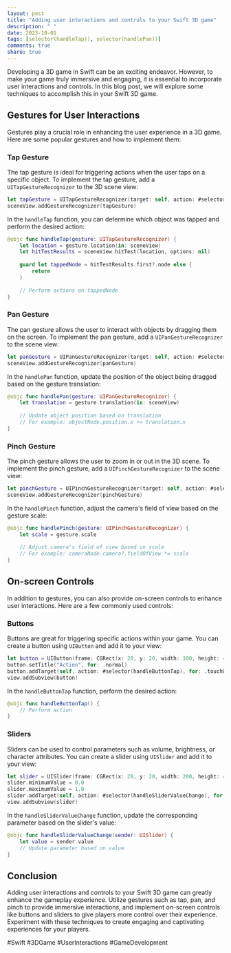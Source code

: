 ```yaml
---
layout: post
title: "Adding user interactions and controls to your Swift 3D game"
description: " "
date: 2023-10-01
tags: [selector(handleTap)), selector(handlePan))]
comments: true
share: true
---
```


Developing a 3D game in Swift can be an exciting endeavor. However, to make your game truly immersive and engaging, it is essential to incorporate user interactions and controls. In this blog post, we will explore some techniques to accomplish this in your Swift 3D game.

## Gestures for User Interactions

Gestures play a crucial role in enhancing the user experience in a 3D game. Here are some popular gestures and how to implement them:

### Tap Gesture

The tap gesture is ideal for triggering actions when the user taps on a specific object. To implement the tap gesture, add a `UITapGestureRecognizer` to the 3D scene view:

```swift
let tapGesture = UITapGestureRecognizer(target: self, action: #selector(handleTap))
sceneView.addGestureRecognizer(tapGesture)
```

In the `handleTap` function, you can determine which object was tapped and perform the desired action:

```swift
@objc func handleTap(gesture: UITapGestureRecognizer) {
    let location = gesture.location(in: sceneView)
    let hitTestResults = sceneView.hitTest(location, options: nil)
    
    guard let tappedNode = hitTestResults.first?.node else {
        return
    }
    
    // Perform actions on tappedNode
}
```

### Pan Gesture

The pan gesture allows the user to interact with objects by dragging them on the screen. To implement the pan gesture, add a `UIPanGestureRecognizer` to the scene view:

```swift
let panGesture = UIPanGestureRecognizer(target: self, action: #selector(handlePan))
sceneView.addGestureRecognizer(panGesture)
```

In the `handlePan` function, update the position of the object being dragged based on the gesture translation:

```swift
@objc func handlePan(gesture: UIPanGestureRecognizer) {
    let translation = gesture.translation(in: sceneView)
    
    // Update object position based on translation
    // For example: objectNode.position.x += translation.x
}
```

### Pinch Gesture

The pinch gesture allows the user to zoom in or out in the 3D scene. To implement the pinch gesture, add a `UIPinchGestureRecognizer` to the scene view:

```swift
let pinchGesture = UIPinchGestureRecognizer(target: self, action: #selector(handlePinch))
sceneView.addGestureRecognizer(pinchGesture)
```

In the `handlePinch` function, adjust the camera's field of view based on the gesture scale:

```swift
@objc func handlePinch(gesture: UIPinchGestureRecognizer) {
    let scale = gesture.scale
    
    // Adjust camera's field of view based on scale
    // For example: cameraNode.camera?.fieldOfView *= scale
}
```

## On-screen Controls

In addition to gestures, you can also provide on-screen controls to enhance user interactions. Here are a few commonly used controls:

### Buttons

Buttons are great for triggering specific actions within your game. You can create a button using `UIButton` and add it to your view:

```swift
let button = UIButton(frame: CGRect(x: 20, y: 20, width: 100, height: 40))
button.setTitle("Action", for: .normal)
button.addTarget(self, action: #selector(handleButtonTap), for: .touchUpInside)
view.addSubview(button)
```

In the `handleButtonTap` function, perform the desired action:

```swift
@objc func handleButtonTap() {
    // Perform action
}
```

### Sliders

Sliders can be used to control parameters such as volume, brightness, or character attributes. You can create a slider using `UISlider` and add it to your view:

```swift
let slider = UISlider(frame: CGRect(x: 20, y: 20, width: 200, height: 40))
slider.minimumValue = 0.0
slider.maximumValue = 1.0
slider.addTarget(self, action: #selector(handleSliderValueChange), for: .valueChanged)
view.addSubview(slider)
```

In the `handleSliderValueChange` function, update the corresponding parameter based on the slider's value:

```swift
@objc func handleSliderValueChange(sender: UISlider) {
    let value = sender.value
    // Update parameter based on value
}
```

## Conclusion

Adding user interactions and controls to your Swift 3D game can greatly enhance the gameplay experience. Utilize gestures such as tap, pan, and pinch to provide immersive interactions, and implement on-screen controls like buttons and sliders to give players more control over their experience. Experiment with these techniques to create engaging and captivating experiences for your players.

#Swift #3DGame #UserInteractions #GameDevelopment